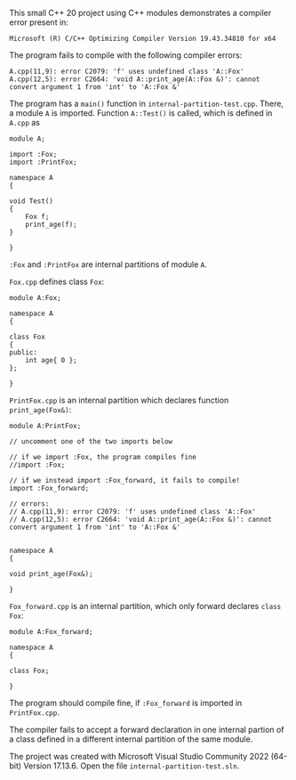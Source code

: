 This small C++ 20 project using C++ modules demonstrates a compiler
error present in:

    Microsoft (R) C/C++ Optimizing Compiler Version 19.43.34810 for x64

The program fails to compile with the following compiler errors:

    A.cpp(11,9): error C2079: 'f' uses undefined class 'A::Fox'
    A.cpp(12,5): error C2664: 'void A::print_age(A::Fox &)': cannot convert argument 1 from 'int' to 'A::Fox &'

The program has a `main()` function in `internal-partition-test.cpp`. There, a module `A` is imported. Function `A::Test()` is called, which is defined in `A.cpp` as


    module A;

    import :Fox;
    import :PrintFox;

    namespace A
    {

    void Test()
    {
        Fox f;
        print_age(f);
    }

    }

`:Fox` and `:PrintFox` are internal partitions of module `A`.

`Fox.cpp` defines class `Fox`:

    module A:Fox;

    namespace A
    {

    class Fox
    {
    public:
        int age{ 0 };
    };

    }

`PrintFox.cpp` is an internal partition which declares function `print_age(Fox&)`:


    module A:PrintFox;

    // uncomment one of the two imports below

    // if we import :Fox, the program compiles fine
    //import :Fox;

    // if we instead import :Fox_forward, it fails to compile!
    import :Fox_forward;

    // errors:
    // A.cpp(11,9): error C2079: 'f' uses undefined class 'A::Fox'
    // A.cpp(12,5): error C2664: 'void A::print_age(A::Fox &)': cannot convert argument 1 from 'int' to 'A::Fox &'


    namespace A
    {

    void print_age(Fox&);

    }


`Fox_forward.cpp` is an internal partition, which only forward declares `class Fox`:

    module A:Fox_forward;

    namespace A
    {

    class Fox;

    }

The program should compile fine, if `:Fox_forward` is imported in `PrintFox.cpp`.

The compiler fails to accept a forward declaration in one internal partion of a class defined in a different internal partition of the same module.

The project was created with Microsoft Visual Studio Community 2022 (64-bit) Version 17.13.6.
Open the file `internal-partition-test.sln`.
